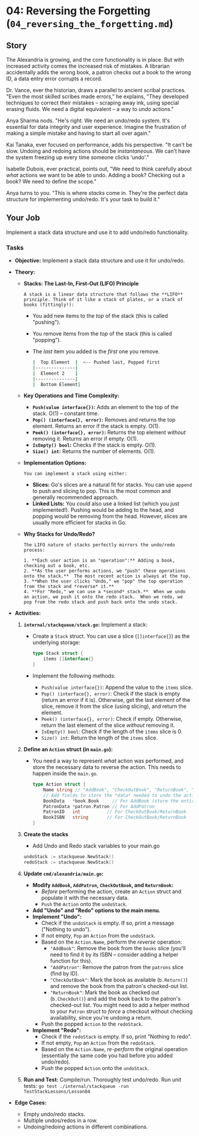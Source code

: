 # 04: Reversing the Forgetting (`04_reversing_the_forgetting.md`)

## Story

The Alexandria is growing, and the core functionality is in place.  But with increased activity comes the increased risk of mistakes.  A librarian accidentally adds the wrong book, a patron checks out a book to the wrong ID, a data entry error corrupts a record.

Dr. Vance, ever the historian, draws a parallel to ancient scribal practices. "Even the most skilled scribes made errors," he explains, "They developed techniques to correct their mistakes – scraping away ink, using special erasing fluids. We need a digital equivalent – a way to *undo* actions."

Anya Sharma nods. "He's right. We need an undo/redo system. It's essential for data integrity and user experience. Imagine the frustration of making a simple mistake and having to start all over again."

Kai Tanaka, ever focused on performance, adds his perspective. "It can't be slow. Undoing and redoing actions should be *instantaneous*. We can't have the system freezing up every time someone clicks 'undo'."

Isabelle Dubois, ever practical, points out, "We need to think carefully about *what* actions we want to be able to undo. Adding a book? Checking out a book?  We need to define the scope."

Anya turns to you. "This is where *stacks* come in. They're the perfect data structure for implementing undo/redo.  It's your task to build it."

## Your Job

Implement a stack data structure and use it to add undo/redo functionality.

### Tasks

* **Objective:** Implement a stack data structure and use it for undo/redo.

* **Theory:**

  * **Stacks: The Last-In, First-Out (LIFO) Principle**

        A stack is a linear data structure that follows the **LIFO** principle. Think of it like a stack of plates, or a stack of books (fittingly!):

    * You add new items to the *top* of the stack (this is called "pushing").
    * You remove items from the *top* of the stack (this is called "popping").
    * The *last* item you added is the *first* one you remove.

        ```bash
        |  Top Element  |  <-- Pushed last, Popped first
        |---------------|
        |  Element 2    |
        |---------------|
        |  Bottom Element|
        ```

  * **Key Operations and Time Complexity:**

    * **`Push(value interface{})`:** Adds an element to the top of the stack.  O(1) – constant time.
    * **`Pop() (interface{}, error)`:** Removes and returns the top element. Returns an error if the stack is empty. O(1).
    * **`Peek() (interface{}, error)`:** Returns the top element *without* removing it. Returns an error if empty. O(1).
    * **`IsEmpty() bool`:** Checks if the stack is empty. O(1).
    * **`Size() int`:** Returns the number of elements.  O(1).

  * **Implementation Options:**

        You can implement a stack using either:

    * **Slices:**  Go's slices are a natural fit for stacks.  You can use `append` to push and slicing to pop. This is the most common and generally recommended approach.
    * **Linked Lists:**  You *could* also use a linked list (which you just implemented!).  Pushing would be adding to the head, and popping would be removing from the head.  However, slices are usually more efficient for stacks in Go.

  * **Why Stacks for Undo/Redo?**

        The LIFO nature of stacks perfectly mirrors the undo/redo process:

        1. **Each user action is an "operation":** Adding a book, checking out a book, etc.
        2. **As the user performs actions, we "push" these operations onto the stack.**  The most recent action is always at the top.
        3. **When the user clicks "Undo," we "pop" the top operation from the stack and *reverse* it.**
        4. **For "Redo," we can use a *second* stack.**  When we undo an action, we push it onto the redo stack.  When we redo, we pop from the redo stack and push back onto the undo stack.

* **Activities:**

    1. **`internal/stackqueue/stack.go`:** Implement a stack:
        * Create a `Stack` struct.  You can use a slice (`[]interface{}`) as the underlying storage:

            ```go
            type Stack struct {
                items []interface{}
            }
            ```

        * Implement the following methods:
            * `Push(value interface{})`:  Append the value to the `items` slice.
            * `Pop() (interface{}, error)`:  Check if the stack is empty (return an error if it is).  Otherwise, get the last element of the slice, remove it from the slice (using slicing), and return the element.
            * `Peek() (interface{}, error)`:  Check if empty.  Otherwise, return the last element of the slice *without* removing it.
            * `IsEmpty() bool`:  Check if the length of the `items` slice is 0.
            * `Size() int`: Return the length of the `items` slice.

    2. **Define an `Action` struct (in `main.go`):**
        * You need a way to represent *what* action was performed, and store the necessary data to reverse the action. This needs to happen inside the `main.go`.

          ```go
          type Action struct {
              Name string // "AddBook", "CheckOutBook", "ReturnBook", "AddPatron"
              // Add fields to store the *data* needed to undo the action.  Examples:
              BookData   *book.Book     // For AddBook (store the entire book)
              PatronData *patron.Patron // For AddPatron
              PatronID   int          // For CheckOutBook/ReturnBook
              BookISBN   string       // For CheckOutBook/ReturnBook
          }
          ```

    3. **Create the stacks**
        * Add Undo and Redo stack variables to your main.go

        ```go
        undoStack := stackqueue.NewStack()
        redoStack := stackqueue.NewStack()
        ```

    4. **Update `cmd/alexandria/main.go`:**

        * **Modify `AddBook`, `AddPatron`, `CheckOutBook`, and `ReturnBook`:**
            * *Before* performing the action, create an `Action` struct and populate it with the necessary data.
            * `Push` the `Action` onto the `undoStack`.
        * **Add "Undo" and "Redo" options to the main menu.**
        * **Implement "Undo":**
            * Check if the `undoStack` is empty. If so, print a message ("Nothing to undo").
            * If not empty, `Pop` an `Action` from the `undoStack`.
            * Based on the `Action.Name`, perform the *reverse* operation:
                * `"AddBook"`:  Remove the book from the `books` slice (you'll need to find it by its ISBN – consider adding a helper function for this).
                * `"AddPatron"`: Remove the patron from the `patrons` slice (find by ID).
                * `"CheckOutBook"`:  Mark the book as available (`b.Return()`) and remove the book from the patron's checked-out list.
                * `"ReturnBook"`:  Mark the book as checked out (`b.CheckOut()`) and add the book back to the patron's checked-out list. You might need to add a helper method to your `Patron` struct to *force* a checkout without checking availability, since you're undoing a return.
            * Push the popped `Action` to the `redoStack`.
        * **Implement "Redo":**
            * Check if the `redoStack` is empty. If so, print "Nothing to redo".
            * If not empty, `Pop` an `Action` from the `redoStack`.
            * Based on the `Action.Name`, *re-perform* the original operation (essentially the same code you had before you added undo/redo).
            * Push the popped `Action` onto the `undoStack`.

    5. **Run and Test:** Compile/run. Thoroughly test undo/redo. Run unit tests: `go test ./internal/stackqueue -run TestStackLessons/Lesson04`

* **Edge Cases:**
  * Empty undo/redo stacks.
  * Multiple undos/redos in a row.
  * Undoing/redoing actions in different combinations.
